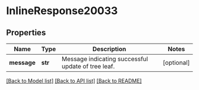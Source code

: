 # InlineResponse20033

## Properties
Name | Type | Description | Notes
------------ | ------------- | ------------- | -------------
**message** | **str** | Message indicating successful update of tree leaf. | [optional] 

[[Back to Model list]](../README.md#documentation-for-models) [[Back to API list]](../README.md#documentation-for-api-endpoints) [[Back to README]](../README.md)

